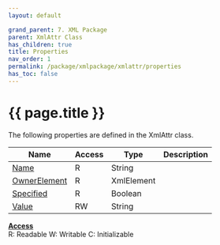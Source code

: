 ```yaml
---
layout: default

grand_parent: 7. XML Package
parent: XmlAttr Class
has_children: true
title: Properties
nav_order: 1
permalink: /package/xmlpackage/xmlattr/properties
has_toc: false
---
```

# {{ page.title }}

The following properties are defined in the XmlAttr class.

|Name       | Access | Type   | Description |
|----------	|--------|--------|-------------|
| [Name](/package/xmlpackage/xmlattr/properties/name) | R      |String ||
| [OwnerElement](/package/xmlpackage/xmlattr/properties/ownerelement) | R      |XmlElement ||
| [Specified](/package/xmlpackage/xmlattr/properties/specified) 	| R 	 |Boolean  ||
| [Value](/package/xmlpackage/xmlattr/properties/value) 	| RW 	 |String  ||

<u><b>Access</b></u><br>
R: Readable
W: Writable
C: Initializable